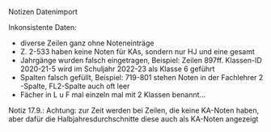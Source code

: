 Notizen Datenimport

Inkonsistente Daten:

- diverse Zeilen ganz ohne Noteneinträge
- Z. 2-533 haben keine Noten für KAs, sondern nur HJ und eine gesamt
- Jahrgänge wurden falsch eingetragen, Beispiel: Zeilen 897ff. Klassen-ID 2020-21-5 wird im Schuljahr 2022-23 als Klasse 6 geführt
- Spalten falsch gefüllt, Beispiel: 719-801 stehen Noten in der Fachlehrer 2 -Spalte, FL2-Spalte auch oft leer
- Fächer in L u F mal einzeln mal mit 2 Klassen benannt...

Notiz 17.9.:
Achtung: zur Zeit werden bei Zeilen, die keine KA-Noten haben, aber dafür die Halbjahresdurchschnitte diese auch als KA-Noten angezeigt
